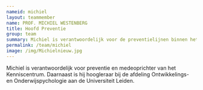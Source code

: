 ```yaml
---
nameid: michiel
layout: teammember
name: PROF. MICHIEL WESTENBERG
title: Hoofd Preventie 
group: team
summary: Michiel is verantwoordelijk voor de preventielijnen binnen het kenniscentrum en is medeoprichter. <br> <br> Daarnaast is hij hoogleraar bij de afdeling Ontwikkelings- en Onderwijspychologie aan de Universiteit Leiden.
permalink: /team/michiel
image: /img/Michielnieuw.jpg
---
```


Michiel is verantwoordelijk voor preventie en medeoprichter van het Kenniscentrum. Daarnaast is hij hoogleraar bij de afdeling Ontwikkelings- en Onderwijspychologie aan de Universiteit Leiden.
